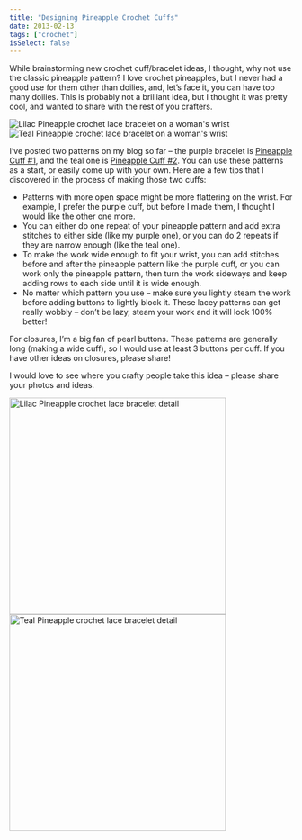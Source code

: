 ```yaml
---
title: "Designing Pineapple Crochet Cuffs"
date: 2013-02-13
tags: ["crochet"]
isSelect: false
---
```


While brainstorming new crochet cuff/bracelet ideas, I thought, why not use the classic pineapple pattern?  I love crochet pineapples, but I never had a good use for them other than doilies, and, let’s face it, you can have too many doilies.  This is probably not a brilliant idea, but I thought it was pretty cool, and wanted to share with the rest of you crafters.

<div class="box-flex gap-300">
  <img alt="Lilac Pineapple crochet lace bracelet on a woman's wrist" src="/images/posts/pineapple1.jpg">
  <img alt="Teal Pineapple crochet lace bracelet on a woman's wrist" src="/images/posts/pineapple2-1.jpg">
</div>

I’ve posted two patterns on my blog so far – the purple bracelet is [Pineapple Cuff #1](/posts/pineapple-wrist-cuff-1/), and the teal one is [Pineapple Cuff #2](/posts/pineapple-wrist-cuff-2/).  You can use these patterns as a start, or easily come up with your own.  Here are a few tips that I discovered in the process of making those two cuffs:

- Patterns with more open space might be more flattering on the wrist.  For example, I prefer the purple cuff, but before I made them, I thought I would like the other one more.
- You can either do one repeat of your pineapple pattern and add extra stitches to either side (like my purple one), or you can do 2 repeats if they are narrow enough (like the teal one).
- To make the work wide enough to fit your wrist, you can add stitches before and after the pineapple pattern like the purple cuff, or you can work only the pineapple pattern, then turn the work sideways and keep adding rows to each side until it is wide enough.
- No matter which pattern you use – make sure you lightly steam the work before adding buttons to lightly block it.  These lacey patterns can get really wobbly – don’t be lazy, steam your work and it will look 100% better!

For closures, I’m a big fan of pearl buttons.  These patterns are generally long (making a wide cuff), so I would use at least 3 buttons per cuff.  If you have other ideas on closures, please share!

I would love to see where you crafty people take this idea – please share your photos and ideas.

<div class="box-flex gap-300">
  <img alt="Lilac Pineapple crochet lace bracelet detail" src="/images/posts/pineapple2.jpg" width="385">
  <img alt="Teal Pineapple crochet lace bracelet detail" src="/images/posts/pineapple2-3.jpg" width="385">
</div>
